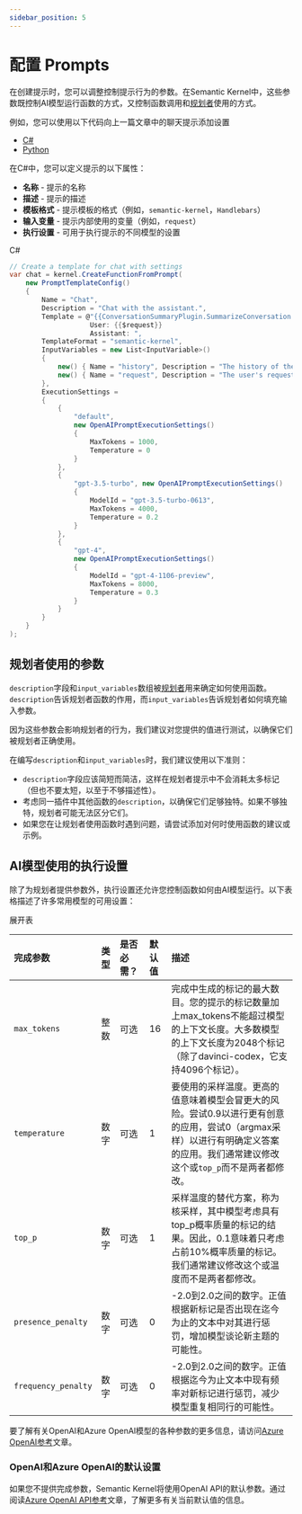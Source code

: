```yaml
---
sidebar_position: 5
---
```


# 配置 Prompts

在创建提示时，您可以调整控制提示行为的参数。在Semantic Kernel中，这些参数既控制AI模型运行函数的方式，又控制函数调用和[规划者](https://learn.microsoft.com/zh-cn/semantic-kernel/agents/planners/)使用的方式。

例如，您可以使用以下代码向上一篇文章中的聊天提示添加设置

- [C#](https://learn.microsoft.com/zh-cn/semantic-kernel/prompts/configure-prompts?tabs=Csharp#tabpanel_1_Csharp)
- [Python](https://learn.microsoft.com/zh-cn/semantic-kernel/prompts/configure-prompts?tabs=Csharp#tabpanel_1_python)

在C#中，您可以定义提示的以下属性：

- **名称** - 提示的名称
- **描述** - 提示的描述
- **模板格式** - 提示模板的格式（例如，`semantic-kernel`，`Handlebars`）
- **输入变量** - 提示内部使用的变量（例如，`request`）
- **执行设置** - 可用于执行提示的不同模型的设置

C#

```csharp
// Create a template for chat with settings
var chat = kernel.CreateFunctionFromPrompt(
    new PromptTemplateConfig()
    {
        Name = "Chat",
        Description = "Chat with the assistant.",
        Template = @"{{ConversationSummaryPlugin.SummarizeConversation $history}}
                    User: {{$request}}
                    Assistant: ",
        TemplateFormat = "semantic-kernel",
        InputVariables = new List<InputVariable>()
        {
            new() { Name = "history", Description = "The history of the conversation.", IsRequired = false, Default = "" },
            new() { Name = "request", Description = "The user's request.", IsRequired = true }
        },
        ExecutionSettings =
        {
            {
                "default",
                new OpenAIPromptExecutionSettings()
                {
                    MaxTokens = 1000,
                    Temperature = 0
                }
            },
            {
                "gpt-3.5-turbo", new OpenAIPromptExecutionSettings()
                {
                    ModelId = "gpt-3.5-turbo-0613",
                    MaxTokens = 4000,
                    Temperature = 0.2
                }
            },
            {
                "gpt-4",
                new OpenAIPromptExecutionSettings()
                {
                    ModelId = "gpt-4-1106-preview",
                    MaxTokens = 8000,
                    Temperature = 0.3
                }
            }
        }
    }
);
```



## 规划者使用的参数

`description`字段和`input_variables`数组被[规划者](https://learn.microsoft.com/en-us/semantic-kernel/concepts-sk/planner)用来确定如何使用函数。`description`告诉规划者函数的作用，而`input_variables`告诉规划者如何填充输入参数。

因为这些参数会影响规划者的行为，我们建议对您提供的值进行测试，以确保它们被规划者正确使用。

在编写`description`和`input_variables`时，我们建议使用以下准则：

- `description`字段应该简短而简洁，这样在规划者提示中不会消耗太多标记（但也不要太短，以至于不够描述性）。
- 考虑同一插件中其他函数的`description`，以确保它们足够独特。如果不够独特，规划者可能无法区分它们。
- 如果您在让规划者使用函数时遇到问题，请尝试添加对何时使用函数的建议或示例。



## AI模型使用的执行设置

除了为规划者提供参数外，执行设置还允许您控制函数如何由AI模型运行。以下表格描述了许多常用模型的可用设置：

展开表

| 完成参数          | 类型    | 是否必需？ | 默认值 | 描述                                                         |
| :---------------- | :------ | :--------- | :------ | :----------------------------------------------------------- |
| `max_tokens`      | 整数    | 可选       | 16      | 完成中生成的标记的最大数目。您的提示的标记数量加上max_tokens不能超过模型的上下文长度。大多数模型的上下文长度为2048个标记（除了davinci-codex，它支持4096个标记）。 |
| `temperature`     | 数字    | 可选       | 1       | 要使用的采样温度。更高的值意味着模型会冒更大的风险。尝试0.9以进行更有创意的应用，尝试0（argmax采样）以进行有明确定义答案的应用。我们通常建议修改这个或`top_p`而不是两者都修改。 |
| `top_p`           | 数字    | 可选       | 1       | 采样温度的替代方案，称为核采样，其中模型考虑具有top_p概率质量的标记的结果。因此，0.1意味着只考虑占前10%概率质量的标记。我们通常建议修改这个或温度而不是两者都修改。 |
| `presence_penalty` | 数字    | 可选       | 0       | -2.0到2.0之间的数字。正值根据新标记是否出现在迄今为止的文本中对其进行惩罚，增加模型谈论新主题的可能性。 |
| `frequency_penalty` | 数字    | 可选       | 0       | -2.0到2.0之间的数字。正值根据迄今为止文本中现有频率对新标记进行惩罚，减少模型重复相同行的可能性。 |

要了解有关OpenAI和Azure OpenAI模型的各种参数的更多信息，请访问[Azure OpenAI参考](https://learn.microsoft.com/en-us/azure/cognitive-services/openai/reference)文章。

### OpenAI和Azure OpenAI的默认设置

如果您不提供完成参数，Semantic Kernel将使用OpenAI API的默认参数。通过阅读[Azure OpenAI API参考](https://learn.microsoft.com/en-us/azure/cognitive-services/openai/reference)文章，了解更多有关当前默认值的信息。